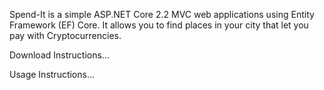 
Spend-It is a simple ASP.NET Core 2.2 MVC web applications using Entity Framework (EF) Core.
It allows you to find places in your city that let you pay with Cryptocurrencies.

Download Instructions...

Usage Instructions...
